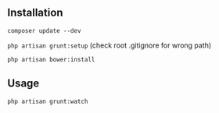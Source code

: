 ## Installation

`composer update --dev`

`php artisan grunt:setup` (check root .gitignore for wrong path)

`php artisan bower:install`

## Usage
`php artisan grunt:watch`
